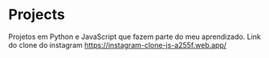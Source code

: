 # Projects
Projetos em Python e JavaScript que fazem parte do meu aprendizado.
Link do clone do instagram 
https://instagram-clone-js-a255f.web.app/
